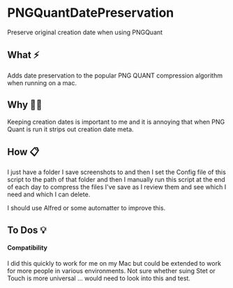 # PNGQuantDatePreservation
 Preserve original creation date when using PNGQuant

## What ⚡
Adds date preservation to the popular PNG QUANT compression algorithm when running on a mac. 
## Why 🤷‍♂️
Keeping creation dates is important to me and it is annoying that when PNG Quant is run it strips out creation date meta. 
## How 📋
I just have a folder I save screenshots to and then I set the Config file of this script to the path of that folder and then I manually run this script at the end of each day to compress the files I've save as I review them and see which I need and which I can delete. 

I should use Alfred or some automatter to improve this. 
## To Dos 💡
#### Compatibility
I did this quickly to work for me on my Mac but could be extended to work for more people in various environments. Not sure whether suing Stet or Touch is more universal ... would need to look into this and test. 